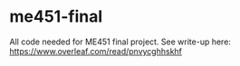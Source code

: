 # me451-final

All code needed for ME451 final project. See write-up here: https://www.overleaf.com/read/pnvycghhskhf

